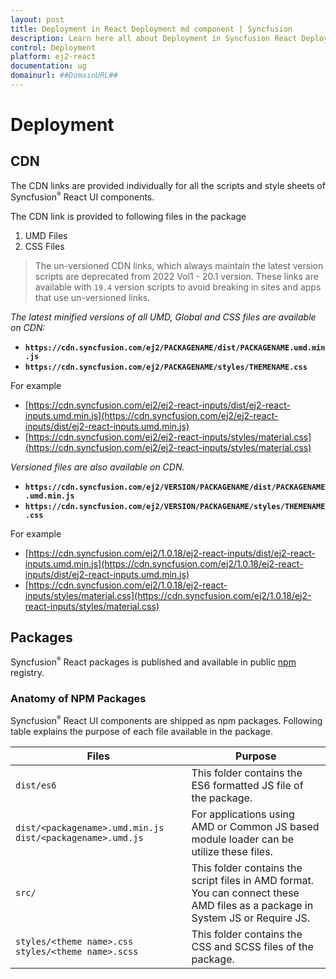 ```yaml
---
layout: post
title: Deployment in React Deployment md component | Syncfusion
description: Learn here all about Deployment in Syncfusion React Deployment md component of Syncfusion Essential JS 2 and more.
control: Deployment 
platform: ej2-react
documentation: ug
domainurl: ##DomainURL##
---
```


# Deployment

## CDN

The CDN links are provided individually for all the scripts and style sheets of Syncfusion<sup style="font-size:70%">&reg;</sup> React UI components.

The CDN link is provided to following files in the package

1. UMD Files
2. CSS Files

> The un-versioned CDN links, which always maintain the latest version scripts are deprecated from 2022 Vol1 - 20.1 version. These links are available with `19.4` version scripts to avoid breaking in sites and apps that use un-versioned links.

_The latest minified versions of all UMD, Global and CSS files are available on CDN:_

* **`https://cdn.syncfusion.com/ej2/PACKAGENAME/dist/PACKAGENAME.umd.min.js`**
* **`https://cdn.syncfusion.com/ej2/PACKAGENAME/styles/THEMENAME.css`**

For example

* [https://cdn.syncfusion.com/ej2/ej2-react-inputs/dist/ej2-react-inputs.umd.min.js](https://cdn.syncfusion.com/ej2/ej2-react-inputs/dist/ej2-react-inputs.umd.min.js)
* [https://cdn.syncfusion.com/ej2/ej2-react-inputs/styles/material.css](https://cdn.syncfusion.com/ej2/ej2-react-inputs/styles/material.css)

_Versioned files are also available on CDN._

* **`https://cdn.syncfusion.com/ej2/VERSION/PACKAGENAME/dist/PACKAGENAME.umd.min.js`**
* **`https://cdn.syncfusion.com/ej2/VERSION/PACKAGENAME/styles/THEMENAME.css`**

For example

* [https://cdn.syncfusion.com/ej2/1.0.18/ej2-react-inputs/dist/ej2-react-inputs.umd.min.js](https://cdn.syncfusion.com/ej2/1.0.18/ej2-react-inputs/dist/ej2-react-inputs.umd.min.js)
* [https://cdn.syncfusion.com/ej2/1.0.18/ej2-react-inputs/styles/material.css](https://cdn.syncfusion.com/ej2/1.0.18/ej2-react-inputs/styles/material.css)

## Packages

Syncfusion<sup style="font-size:70%">&reg;</sup> React packages is published and available in public
[npm](https://www.npmjs.com/search?q=ej2-react&page=1&ranking=optimal) registry.

### Anatomy of NPM Packages

Syncfusion<sup style="font-size:70%">&reg;</sup> React UI components are shipped as npm packages. Following table explains the purpose of each file available in the package.

|    Files                                                                  |    Purpose                                                                                                                                                                                                                                                                                   |
|---------------------------------------------------------------------------|----------------------------------------------------------------------------------------------------------------------------------------------------------------------------------------------------------------------------------------------------------------------------------------------|
|    `dist/es6`                                                               |    This folder contains the ES6 formatted JS file of   the package.                                                                                                   |
|    `dist/<packagename>.umd.min.js`   `dist/<packagename>.umd.js`              |        For applications using AMD or Common JS based   module loader can be utilize these files.                                                                                                                                                                                             |
|    `src/`                                                                   |    This folder contains the script files in AMD   format. You can connect these AMD files as a package in System JS or Require   JS.                                                                                                                                                         |
|    `styles/<theme name>.css`   `styles/<theme name>.scss`                     |    This folder contains the CSS and SCSS files of the   package.                                                                                                                                                                                                                             ||
